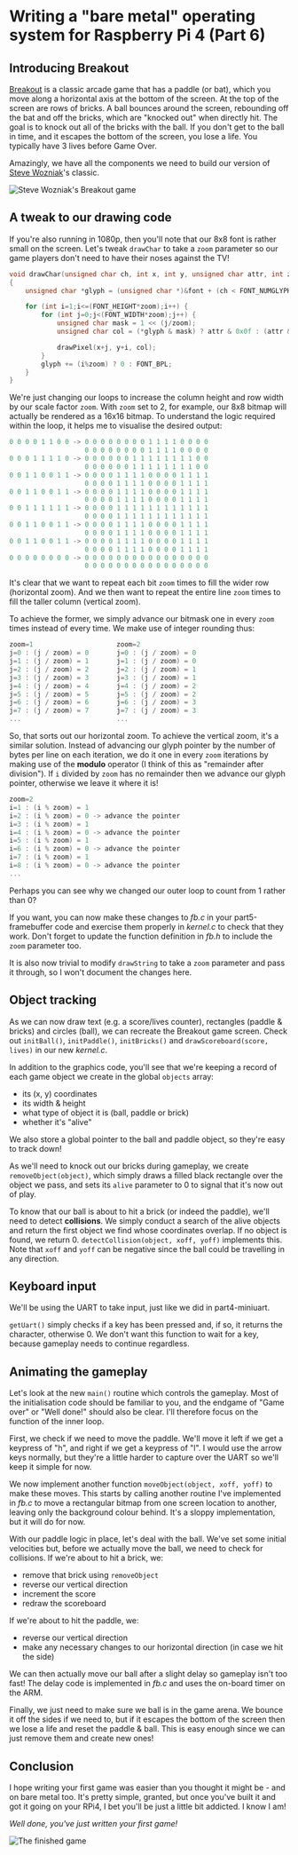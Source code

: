 Writing a "bare metal" operating system for Raspberry Pi 4 (Part 6)
===================================================================

Introducing Breakout
--------------------

[Breakout](https://www.gameinformer.com/b/features/archive/2015/10/09/how-steve-wozniak-s-breakout-defined-apple-s-future.aspx) is a classic arcade game that has a paddle (or bat), which you move along a horizontal axis at the bottom of the screen. At the top of the screen are rows of bricks. A ball bounces around the screen, rebounding off the bat and off the bricks, which are "knocked out" when directly hit. The goal is to knock out all of the bricks with the ball. If you don't get to the ball in time, and it escapes the bottom of the screen, you lose a life. You typically have 3 lives before Game Over.

Amazingly, we have all the components we need to build our version of [Steve Wozniak](https://en.wikipedia.org/wiki/Steve_Wozniak)'s classic.

![Steve Wozniak's Breakout game](images/6-breakout-wozniak.jpg)

A tweak to our drawing code
---------------------------

If you're also running in 1080p, then you'll note that our 8x8 font is rather small on the screen. Let's tweak `drawChar` to take a `zoom` parameter so our game players don't need to have their noses against the TV!

```c
void drawChar(unsigned char ch, int x, int y, unsigned char attr, int zoom)
{
    unsigned char *glyph = (unsigned char *)&font + (ch < FONT_NUMGLYPHS ? ch : 0) * FONT_BPG;

    for (int i=1;i<=(FONT_HEIGHT*zoom);i++) {
        for (int j=0;j<(FONT_WIDTH*zoom);j++) {
            unsigned char mask = 1 << (j/zoom);
            unsigned char col = (*glyph & mask) ? attr & 0x0f : (attr & 0xf0) >> 4;

            drawPixel(x+j, y+i, col);
        }
        glyph += (i%zoom) ? 0 : FONT_BPL;
    }
}
```

We're just changing our loops to increase the column height and row width by our scale factor `zoom`. With `zoom` set to 2, for example, our 8x8 bitmap will actually be rendered as a 16x16 bitmap. To understand the logic required within the loop, it helps me to visualise the desired output:

```c
0 0 0 0 1 1 0 0 -> 0 0 0 0 0 0 0 0 1 1 1 1 0 0 0 0 
                   0 0 0 0 0 0 0 0 1 1 1 1 0 0 0 0 
0 0 0 1 1 1 1 0 -> 0 0 0 0 0 0 1 1 1 1 1 1 1 1 0 0 
                   0 0 0 0 0 0 1 1 1 1 1 1 1 1 0 0 
0 0 1 1 0 0 1 1 -> 0 0 0 0 1 1 1 1 0 0 0 0 1 1 1 1 
                   0 0 0 0 1 1 1 1 0 0 0 0 1 1 1 1 
0 0 1 1 0 0 1 1 -> 0 0 0 0 1 1 1 1 0 0 0 0 1 1 1 1 
                   0 0 0 0 1 1 1 1 0 0 0 0 1 1 1 1 
0 0 1 1 1 1 1 1 -> 0 0 0 0 1 1 1 1 1 1 1 1 1 1 1 1
                   0 0 0 0 1 1 1 1 1 1 1 1 1 1 1 1
0 0 1 1 0 0 1 1 -> 0 0 0 0 1 1 1 1 0 0 0 0 1 1 1 1  
                   0 0 0 0 1 1 1 1 0 0 0 0 1 1 1 1  
0 0 1 1 0 0 1 1 -> 0 0 0 0 1 1 1 1 0 0 0 0 1 1 1 1  
                   0 0 0 0 1 1 1 1 0 0 0 0 1 1 1 1  
0 0 0 0 0 0 0 0 -> 0 0 0 0 0 0 0 0 0 0 0 0 0 0 0 0 
                   0 0 0 0 0 0 0 0 0 0 0 0 0 0 0 0 
```

It's clear that we want to repeat each bit `zoom` times to fill the wider row (horizontal zoom). And we then want to repeat the entire line `zoom` times to fill the taller column (vertical zoom).

To achieve the former, we simply advance our bitmask one in every `zoom` times instead of every time. We make use of integer rounding thus:

```c
zoom=1                     zoom=2
j=0 : (j / zoom) = 0       j=0 : (j / zoom) = 0
j=1 : (j / zoom) = 1       j=1 : (j / zoom) = 0
j=2 : (j / zoom) = 2       j=2 : (j / zoom) = 1
j=3 : (j / zoom) = 3       j=3 : (j / zoom) = 1
j=4 : (j / zoom) = 4       j=4 : (j / zoom) = 2
j=5 : (j / zoom) = 5       j=5 : (j / zoom) = 2
j=6 : (j / zoom) = 6       j=6 : (j / zoom) = 3
j=7 : (j / zoom) = 7       j=7 : (j / zoom) = 3
...                        ...
```

So, that sorts out our horizontal zoom. To achieve the vertical zoom, it's a similar solution. Instead of advancing our glyph pointer by the number of bytes per line on each iteration, we do it one in every `zoom` iterations by making use of the **modulo** operator (I think of this as "remainder after division"). If `i` divided by `zoom` has no remainder then we advance our glyph pointer, otherwise we leave it where it is!

```c
zoom=2
i=1 : (i % zoom) = 1
i=2 : (i % zoom) = 0 -> advance the pointer 
i=3 : (i % zoom) = 1
i=4 : (i % zoom) = 0 -> advance the pointer
i=5 : (i % zoom) = 1
i=6 : (i % zoom) = 0 -> advance the pointer
i=7 : (i % zoom) = 1
i=8 : (i % zoom) = 0 -> advance the pointer
...
```

Perhaps you can see why we changed our outer loop to count from 1 rather than 0?

If you want, you can now make these changes to _fb.c_ in your part5-framebuffer code and exercise them properly in _kernel.c_ to check that they work. Don't forget to update the function definition in _fb.h_ to include the `zoom` parameter too.

It is also now trivial to modify `drawString` to take a `zoom` parameter and pass it through, so I won't document the changes here.

Object tracking
---------------

As we can now draw text (e.g. a score/lives counter), rectangles (paddle & bricks) and circles (ball), we can recreate the Breakout game screen. Check out `initBall()`, `initPaddle()`, `initBricks()` and `drawScoreboard(score, lives)` in our new _kernel.c_.

In addition to the graphics code, you'll see that we're keeping a record of each game object we create in the global `objects` array:

 * its (x, y) coordinates
 * its width & height
 * what type of object it is (ball, paddle or brick)
 * whether it's "alive"

We also store a global pointer to the ball and paddle object, so they're easy to track down!

As we'll need to knock out our bricks during gameplay, we create `removeObject(object)`, which simply draws a filled black rectangle over the object we pass, and sets its `alive` parameter to 0 to signal that it's now out of play.

To know that our ball is about to hit a brick (or indeed the paddle), we'll need to detect **collisions**. We simply conduct a search of the alive objects and return the first object we find whose coordinates overlap. If no object is found, we return 0. `detectCollision(object, xoff, yoff)` implements this. Note that `xoff` and `yoff` can be negative since the ball could be travelling in any direction.

Keyboard input
--------------

We'll be using the UART to take input, just like we did in part4-miniuart.

`getUart()` simply checks if a key has been pressed and, if so, it returns the character, otherwise 0. We don't want this function to wait for a key, because gameplay needs to continue regardless.

Animating the gameplay
----------------------

Let's look at the new `main()` routine which controls the gameplay. Most of the initialisation code should be familiar to you, and the endgame of "Game over" or "Well done!" should also be clear. I'll therefore focus on the function of the inner loop.

First, we check if we need to move the paddle. We'll move it left if we get a keypress of "h", and right if we get a keypress of "l". I would use the arrow keys normally, but they're a little harder to capture over the UART so we'll keep it simple for now.

We now implement another function `moveObject(object, xoff, yoff)` to make these moves. This starts by calling another routine I've implemented in _fb.c_ to move a rectangular bitmap from one screen location to another, leaving only the background colour behind. It's a sloppy implementation, but it will do for now.

With our paddle logic in place, let's deal with the ball. We've set some initial velocities but, before we actually move the ball, we need to check for collisions. If we're about to hit a brick, we:

 * remove that brick using `removeObject`
 * reverse our vertical direction
 * increment the score 
 * redraw the scoreboard

If we're about to hit the paddle, we:

 * reverse our vertical direction 
 * make any necessary changes to our horizontal direction (in case we hit the side)

We can then actually move our ball after a slight delay so gameplay isn't too fast! The delay code is implemented in _fb.c_ and uses the on-board timer on the ARM.

Finally, we just need to make sure we ball is in the game arena. We bounce it off the sides if we need to, but if it escapes the bottom of the screen then we lose a life and reset the paddle & ball. This is easy enough since we can just remove them and create new ones!

Conclusion
----------

I hope writing your first game was easier than you thought it might be - and on bare metal too. It's pretty simple, granted, but once you've built it and got it going on your RPi4, I bet you'll be just a little bit addicted. I know I am!

_Well done, you've just written your first game!_

![The finished game](images/6-breakout-thefinishedgame.jpg)
